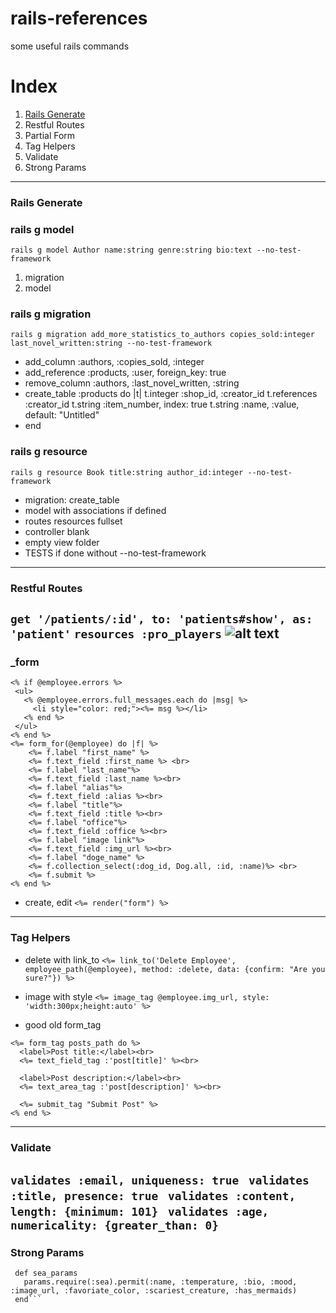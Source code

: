 # rails-references
some useful rails commands

# Index
1. [Rails Generate](#Rails-Generate)
2. Restful Routes
3. Partial Form
4. Tag Helpers
5. Validate
6. Strong Params
---
### Rails Generate
### rails g model
```rails g model Author name:string genre:string bio:text --no-test-framework```
  1. migration
  2. model
### rails g migration 
```rails g migration add_more_statistics_to_authors copies_sold:integer last_novel_written:string --no-test-framework```
  * add_column :authors, :copies_sold, :integer
  * add_reference :products, :user, foreign_key: true
  * remove_column :authors, :last_novel_written, :string
  * create_table :products do |t|
    t.integer :shop_id, :creator_id
    t.references :creator_id
    t.string  :item_number, index: true
    t.string  :name, :value, default: "Untitled"
  * end
### rails g resource
  ``` rails g resource Book title:string author_id:integer --no-test-framework ```
  * migration: create_table
  * model with associations if defined
  * routes resources fullset
  * controller blank
  * empty view folder
  * TESTS if done without --no-test-framework
---
### Restful Routes
```get '/patients/:id', to: 'patients#show', as: 'patient'```
```resources :pro_players```
![alt text](https://i.stack.imgur.com/64uf4.png)
---
### _form
```
<% if @employee.errors %>
 <ul>
   <% @employee.errors.full_messages.each do |msg| %>
     <li style="color: red;"><%= msg %></li>
   <% end %>
 </ul>
<% end %>
<%= form_for(@employee) do |f| %>
    <%= f.label "first_name" %>
    <%= f.text_field :first_name %> <br>
    <%= f.label "last_name"%>
    <%= f.text_field :last_name %><br>
    <%= f.label "alias"%>
    <%= f.text_field :alias %><br>
    <%= f.label "title"%>
    <%= f.text_field :title %><br>
    <%= f.label "office"%>
    <%= f.text_field :office %><br>
    <%= f.label "image link"%>
    <%= f.text_field :img_url %><br>
    <%= f.label "doge_name" %>
    <%= f.collection_select(:dog_id, Dog.all, :id, :name)%> <br>
    <%= f.submit %>
<% end %>
```
* create, edit
```<%= render("form") %>```
---

### Tag Helpers

* delete with link_to
```<%= link_to('Delete Employee', employee_path(@employee), method: :delete, data: {confirm: "Are you sure?"}) %>```

* image with style
```<%= image_tag @employee.img_url, style: 'width:300px;height:auto' %>```

* good old form_tag
```
<%= form_tag posts_path do %>
  <label>Post title:</label><br>
  <%= text_field_tag :'post[title]' %><br>

  <label>Post description:</label><br>
  <%= text_area_tag :'post[description]' %><br>

  <%= submit_tag "Submit Post" %>
<% end %>
```
---
### Validate
```validates :email, uniqueness: true ```
```validates :title, presence: true ```
```validates :content, length: {minimum: 101} ```
```validates :age, numericality: {greater_than: 0} ```
---
### Strong Params
```private
 def sea_params
   params.require(:sea).permit(:name, :temperature, :bio, :mood, :image_url, :favoriate_color, :scariest_creature, :has_mermaids)
 end```
